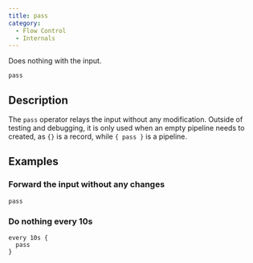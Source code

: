 ```yaml
---
title: pass
category:
  - Flow Control
  - Internals
---
```


Does nothing with the input.

```tql
pass
```

## Description

The `pass` operator relays the input without any modification. Outside of
testing and debugging, it is only used when an empty pipeline needs to created,
as `{}` is a record, while `{ pass }` is a pipeline.

## Examples

### Forward the input without any changes

```tql
pass
```

### Do nothing every 10s

```tql
every 10s {
  pass
}
```
